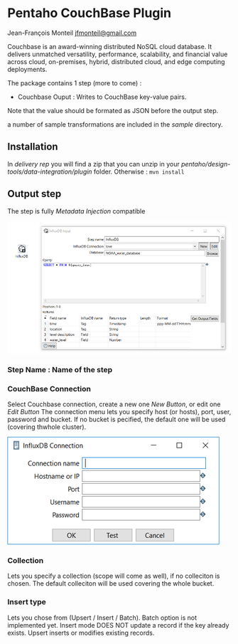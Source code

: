 
# Pentaho CouchBase Plugin

Jean-François Monteil
jfmonteil@gmail.com

Couchbase is an award-winning distributed NoSQL cloud database. It delivers unmatched versatility, performance, scalability, and financial value across cloud, on-premises, hybrid, distributed cloud, and edge computing deployments.

The package contains 1 step (more to come) :
* Couchbase Ouput : Writes to CouchBase key-value pairs.

Note that the value should be formated as JSON before the output step.

a number of sample transformations are included in the *sample* directory.

## Installation
In *delivery rep* you will find a zip that you can unzip in your *pentaho/design-tools/data-integration/plugin* folder.
Otherwise :  ``` mvn install ```

## Output step
The step is fully *Metadata Injection* compatible

![Output Step](https://github.com/jfmonteil/pentaho-influxdb-plugin/blob/master/screenshots/PentahoInfluxDBInputPlugin.png?raw=true)

### Step Name : Name of the step

### CouchBase Connection
Select Couchbase connection, create a new one *New Button*, or edit one *Edit Button*
The connection menu lets you specify host (or hosts), port, user, password and bucket. If no bucket is pecified, the default one will be used (covering thwhole cluster).

![Output Step](https://github.com/jfmonteil/pentaho-influxdb-plugin/blob/master/screenshots/PentahoInfluxDBInputPluginConnection.png?raw=true)

### Collection 
Lets you specify a collection (scope will come as well), if no colleciton is chosen. The default colleciton will be used covering the whole bucket.

### Insert type 
Lets you chose from (Upsert / Insert / Batch). Batch option is not implemented yet. Insert mode DOES NOT update a record if the key already exists. Upsert inserts or modifies existing records.

